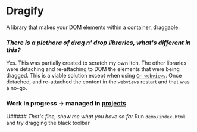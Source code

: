 Dragify
=======
A library that makes your DOM elements within a container, draggable.

### *There is a plethora of drag n' drop libraries, what's different in this?*
Yes. This was partially created to scratch my own itch. The other libraries were detaching and re-attaching to DOM the elements that were being dragged. This is a viable solution except when using [`Cr webviews`](https://developer.chrome.com/apps/tags/webview). Once detached, and re-attached the content in the `webviews` restart and that was a no-go.

### Work in progress -> managed in [projects](https://github.com/RaghavRamesh/Dragify/projects)

U##### *That's fine, show me what you have so far*
Run `demo/index.html` and try dragging the black toolbar

